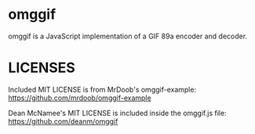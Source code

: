 # omggif

omggif is a JavaScript implementation of a GIF 89a encoder and decoder.

# LICENSES

Included MIT LICENSE is from MrDoob's omggif-example: https://github.com/mrdoob/omggif-example

Dean McNamee's MIT LICENSE is included inside the omggif.js file: https://github.com/deanm/omggif